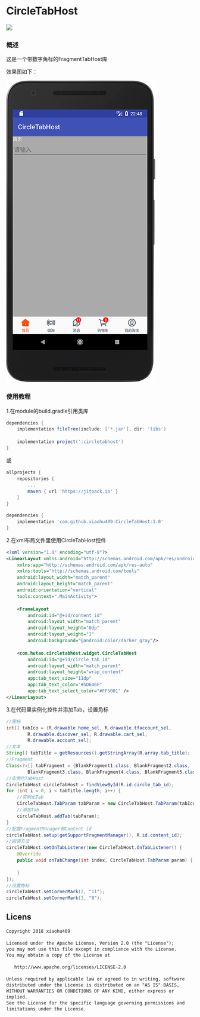 # CircleTabHost
[![](https://jitpack.io/v/xiaohu409/CircleTabHost.svg)](https://jitpack.io/#xiaohu409/CircleTabHost)

### 概述
这是一个带数字角标的FragmentTabHost库

效果图如下：

![效果图](device-2018-01-30-224828.png)

### 使用教程
1.在module的build.gradle引用类库
```groovy 
dependencies {
    implementation fileTree(include: ['*.jar'], dir: 'libs')

    implementation project(':circletabhost')
}
```
或
```groovy
allprojects {
    repositories {
        ...
        maven { url 'https://jitpack.io' }
    }
}
```
```groovy
dependencies {
    implementation 'com.github.xiaohu409:CircleTabHost:1.0'
}
```

2.在xml布局文件里使用CircleTabHost控件
```xml
<?xml version="1.0" encoding="utf-8"?>
<LinearLayout xmlns:android="http://schemas.android.com/apk/res/android"
    xmlns:app="http://schemas.android.com/apk/res-auto"
    xmlns:tools="http://schemas.android.com/tools"
    android:layout_width="match_parent"
    android:layout_height="match_parent"
    android:orientation="vertical"
    tools:context=".MainActivity">

    <FrameLayout
        android:id="@+id/content_id"
        android:layout_width="match_parent"
        android:layout_height="0dp"
        android:layout_weight="1"
        android:background="@android:color/darker_gray"/>

    <com.hutao.circletabhost.widget.CircleTabHost
        android:id="@+id/circle_tab_id"
        android:layout_width="match_parent"
        android:layout_height="wrap_content"
        app:tab_text_size="11dp"
        app:tab_text_color="#5D646F"
        app:tab_text_select_color="#FF5001" />
</LinearLayout>
```
3.在代码里实例化控件并添加Tab，设置角标
```java
//图标
int[] tabIco = {R.drawable.home_sel, R.drawable.tfaccount_sel,
        R.drawable.discover_sel, R.drawable.cart_sel,
        R.drawable.account_sel};
//文本
String[] tabTitle = getResources().getStringArray(R.array.tab_title);
//Fragment
Class<?>[] tabFragment = {BlankFragment1.class, BlankFragment2.class,
        BlankFragment3.class, BlankFragment4.class, BlankFragment5.class};
//实例化TabHost
CircleTabHost circleTabHost = findViewById(R.id.circle_tab_id);
for (int i = 0; i < tabTitle.length; i++) {
    //实例化Tab
    CircleTabHost.TabParam tabParam = new CircleTabHost.TabParam(tabIco[i], tabTitle[i], tabFragment[i]);
    //添加Tab
    circleTabHost.addTab(tabParam);
}
//配置FragmentManager和Content id
circleTabHost.setup(getSupportFragmentManager(), R.id.content_id);
//回调方法
circleTabHost.setOnTabListener(new CircleTabHost.OnTabListener() {
    @Override
    public void onTabChange(int index, CircleTabHost.TabParam param) {

    }
});
//设置角标
circleTabHost.setCornerMark(2, "11");
circleTabHost.setCornerMark(3, "8");
```

## Licens
    Copyright 2018 xiaohu409

    Licensed under the Apache License, Version 2.0 (the "License");
    you may not use this file except in compliance with the License.
    You may obtain a copy of the License at

       http://www.apache.org/licenses/LICENSE-2.0

    Unless required by applicable law or agreed to in writing, software
    distributed under the License is distributed on an "AS IS" BASIS,
    WITHOUT WARRANTIES OR CONDITIONS OF ANY KIND, either express or implied.
    See the License for the specific language governing permissions and
    limitations under the License.
